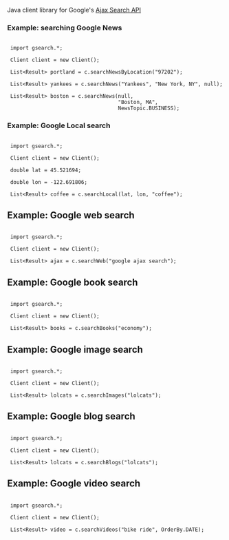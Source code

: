 Java client library for Google's [Ajax Search API](http://code.google.com/apis/ajaxsearch/)

### Example: searching Google News ###

```

 import gsearch.*;

 Client client = new Client();

 List<Result> portland = c.searchNewsByLocation("97202");

 List<Result> yankees = c.searchNews("Yankees", "New York, NY", null);

 List<Result> boston = c.searchNews(null, 
                                    "Boston, MA", 
                                    NewsTopic.BUSINESS);

```

### Example:  Google Local search ###

```

 import gsearch.*;

 Client client = new Client();

 double lat = 45.521694;
		
 double lon = -122.691806;
		
 List<Result> coffee = c.searchLocal(lat, lon, "coffee");

```


## Example:  Google web search ##

```

 import gsearch.*;

 Client client = new Client();

 List<Result> ajax = c.searchWeb("google ajax search");

```

## Example:  Google book search ##

```

 import gsearch.*;

 Client client = new Client();

 List<Result> books = c.searchBooks("economy");

```


## Example:  Google image search ##

```

 import gsearch.*;

 Client client = new Client();

 List<Result> lolcats = c.searchImages("lolcats");

```


## Example:  Google blog search ##

```

 import gsearch.*;

 Client client = new Client();

 List<Result> lolcats = c.searchBlogs("lolcats");

```


## Example:  Google video search ##

```

 import gsearch.*;

 Client client = new Client();

 List<Result> video = c.searchVideos("bike ride", OrderBy.DATE);

```